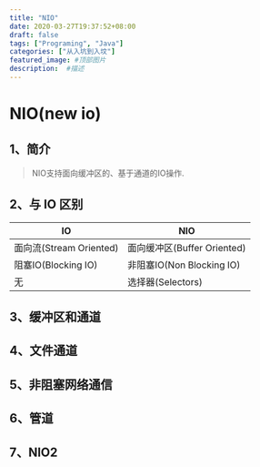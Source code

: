 ```yaml
---
title: "NIO"
date: 2020-03-27T19:37:52+08:00
draft: false
tags: ["Programing", "Java"]
categories: ["从入坑到入坟"]
featured_image: #顶部图片
description:  #描述
---
```


# NIO(new io)

## 1、简介

> NIO支持面向缓冲区的、基于通道的IO操作.

## 2、与 IO 区别

| IO                    | NIO
|----                   |----
|面向流(Stream Oriented)|面向缓冲区(Buffer Oriented)
|阻塞IO(Blocking IO)    |非阻塞IO(Non Blocking IO)
|无                     |选择器(Selectors)

## 3、缓冲区和通道

## 4、文件通道

## 5、非阻塞网络通信

## 6、管道

## 7、NIO2
